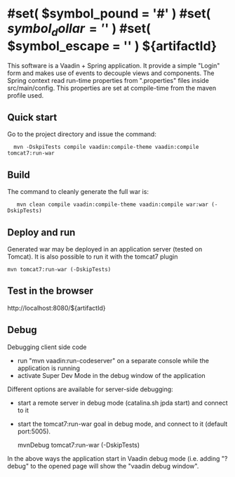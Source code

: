 #set( $symbol_pound = '#' )
#set( $symbol_dollar = '$' )
#set( $symbol_escape = '\' )
${artifactId}
=================
This software is a Vaadin + Spring application. It provide a simple "Login" form and makes use of events to decouple views and components.
The Spring context read run-time properties from ".properties" files inside src/main/config.
This properties are set at compile-time from the maven profile used.

Quick start
-----------
Go to the project directory and issue the command:

      mvn -DskpiTests compile vaadin:compile-theme vaadin:compile tomcat7:run-war

Build
-----
The command to cleanly generate the full war is:
    
       mvn clean compile vaadin:compile-theme vaadin:compile war:war (-DskipTests)

Deploy and run
--------------
Generated war may be deployed in an application server (tested on Tomcat).
It is also possible to run it with the tomcat7 plugin
    
    mvn tomcat7:run-war (-DskipTests) 

Test in the browser
-------------------

http://localhost:8080/${artifactId}

Debug
-----
Debugging client side code
  - run "mvn vaadin:run-codeserver" on a separate console while the application is running
  - activate Super Dev Mode in the debug window of the application

Different options are available for server-side debugging:

+ start a remote server in debug mode (catalina.sh jpda start) and connect to it
+ start the tomcat7:run-war goal in debug mode, and connect to it (default port:5005).

    mvnDebug tomcat7:run-war (-DskipTests)

In the above ways the application start in Vaadin debug mode (i.e. adding "?debug" to the opened page will show the "vaadin debug window".
